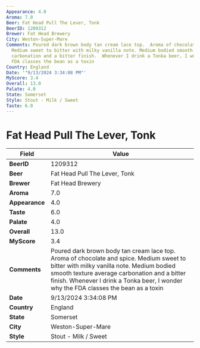 ```yaml
---
Appearance: 4.0
Aroma: 7.0
Beer: Fat Head Pull The Lever, Tonk
BeerID: 1209312
Brewer: Fat Head Brewery
City: Weston-Super-Mare
Comments: Poured dark brown body tan cream lace top.  Aroma of chocolate and spice.
  Medium sweet to bitter with milky vanilla note. Medium bodied smooth texture average
  carbonation and a bitter finish.  Whenever I drink a Tonka beer, I wonder why the
  FDA classes the bean as a toxin
Country: England
Date: '"9/13/2024 3:34:08 PM"'
MyScore: 3.4
Overall: 13.0
Palate: 4.0
State: Somerset
Style: Stout - Milk / Sweet
Taste: 6.0
---
```


# Fat Head Pull The Lever, Tonk

| Field         | Value |
|---------------|-------|
| **BeerID** | 1209312 |
| **Beer** | Fat Head Pull The Lever, Tonk |
| **Brewer** | Fat Head Brewery |
| **Aroma** | 7.0 |
| **Appearance** | 4.0 |
| **Taste** | 6.0 |
| **Palate** | 4.0 |
| **Overall** | 13.0 |
| **MyScore** | 3.4 |
| **Comments** | Poured dark brown body tan cream lace top.  Aroma of chocolate and spice. Medium sweet to bitter with milky vanilla note. Medium bodied smooth texture average carbonation and a bitter finish.  Whenever I drink a Tonka beer, I wonder why the FDA classes the bean as a toxin |
| **Date** | 9/13/2024 3:34:08 PM |
| **Country** | England |
| **State** | Somerset |
| **City** | Weston-Super-Mare |
| **Style** | Stout - Milk / Sweet |
